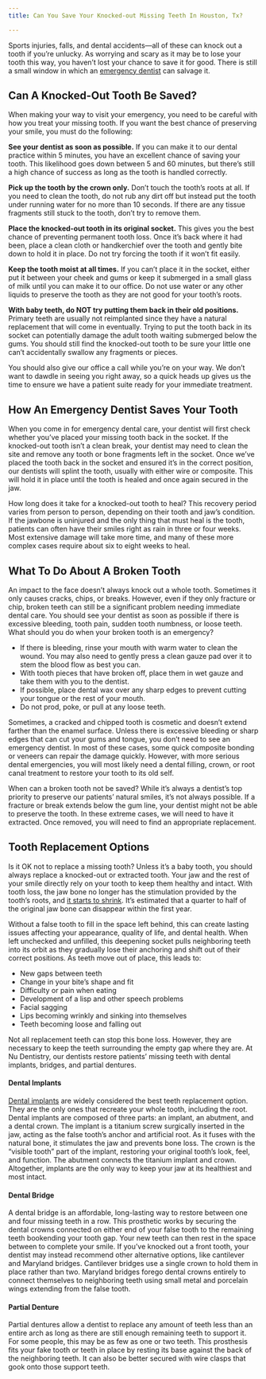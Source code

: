 ```yaml
---
title: Can You Save Your Knocked-out Missing Teeth In Houston, Tx?

---
```

Sports injuries, falls, and dental accidents—all of these can knock out a tooth if you’re unlucky. As worrying and scary as it may be to lose your tooth this way, you haven’t lost your chance to save it for good. There is still a small window in which an [emergency dentist](https://www.nudentistry.com/houston-tx/emergency-dentistry/emergency-dentistry/) can salvage it.

## Can A Knocked-Out Tooth Be Saved?

When making your way to visit your emergency, you need to be careful with how you treat your missing tooth. If you want the best chance of preserving your smile, you must do the following:

**See your dentist as soon as possible.** If you can make it to our dental practice within 5 minutes, you have an excellent chance of saving your tooth. This likelihood goes down between 5 and 60 minutes, but there’s still a high chance of success as long as the tooth is handled correctly.

**Pick up the tooth by the crown only.** Don’t touch the tooth’s roots at all. If you need to clean the tooth, do not rub any dirt off but instead put the tooth under running water for no more than 10 seconds. If there are any tissue fragments still stuck to the tooth, don’t try to remove them.

**Place the knocked-out tooth in its original socket.** This gives you the best chance of preventing permanent tooth loss. Once it’s back where it had been, place a clean cloth or handkerchief over the tooth and gently bite down to hold it in place. Do not try forcing the tooth if it won’t fit easily.

**Keep the tooth moist at all times.** If you can’t place it in the socket, either put it between your cheek and gums or keep it submerged in a small glass of milk until you can make it to our office. Do not use water or any other liquids to preserve the tooth as they are not good for your tooth’s roots.

**With baby teeth, do NOT try putting them back in their old positions.** Primary teeth are usually not reimplanted since they have a natural replacement that will come in eventually. Trying to put the tooth back in its socket can potentially damage the adult tooth waiting submerged below the gums. You should still find the knocked-out tooth to be sure your little one can’t accidentally swallow any fragments or pieces.

You should also give our office a call while you’re on your way. We don’t want to dawdle in seeing you right away, so a quick heads up gives us the time to ensure we have a patient suite ready for your immediate treatment.

## How An Emergency Dentist Saves Your Tooth

When you come in for emergency dental care, your dentist will first check whether you’ve placed your missing tooth back in the socket. If the knocked-out tooth isn’t a clean break, your dentist may need to clean the site and remove any tooth or bone fragments left in the socket. Once we’ve placed the tooth back in the socket and ensured it’s in the correct position, our dentists will splint the tooth, usually with either wire or composite. This will hold it in place until the tooth is healed and once again secured in the jaw.

How long does it take for a knocked-out tooth to heal? This recovery period varies from person to person, depending on their tooth and jaw’s condition. If the jawbone is uninjured and the only thing that must heal is the tooth, patients can often have their smiles right as rain in three or four weeks. Most extensive damage will take more time, and many of these more complex cases require about six to eight weeks to heal.

## What To Do About A Broken Tooth

An impact to the face doesn’t always knock out a whole tooth. Sometimes it only causes cracks, chips, or breaks. However, even if they only fracture or chip, broken teeth can still be a significant problem needing immediate dental care. You should see your dentist as soon as possible if there is excessive bleeding, tooth pain, sudden tooth numbness, or loose teeth. What should you do when your broken tooth is an emergency?

* If there is bleeding, rinse your mouth with warm water to clean the wound. You may also need to gently press a clean gauze pad over it to stem the blood flow as best you can.
* With tooth pieces that have broken off, place them in wet gauze and take them with you to the dentist.
* If possible, place dental wax over any sharp edges to prevent cutting your tongue or the rest of your mouth.
* Do not prod, poke, or pull at any loose teeth.

Sometimes, a cracked and chipped tooth is cosmetic and doesn’t extend farther than the enamel surface. Unless there is excessive bleeding or sharp edges that can cut your gums and tongue, you don’t need to see an emergency dentist. In most of these cases, some quick composite bonding or veneers can repair the damage quickly. However, with more serious dental emergencies, you will most likely need a dental filling, crown, or root canal treatment to restore your tooth to its old self.

When can a broken tooth not be saved? While it’s always a dentist’s top priority to preserve our patients’ natural smiles, it’s not always possible. If a fracture or break extends below the gum line, your dentist might not be able to preserve the tooth. In these extreme cases, we will need to have it extracted. Once removed, you will need to find an appropriate replacement.

## Tooth Replacement Options

Is it OK not to replace a missing tooth? Unless it’s a baby tooth, you should always replace a knocked-out or extracted tooth. Your jaw and the rest of your smile directly rely on your tooth to keep them healthy and intact. With tooth loss, the jaw bone no longer has the stimulation provided by the tooth’s roots, and [it starts to shrink](https://www.colgate.com/en-us/oral-health/mouth-and-teeth-anatomy/bone-resorption-why-it-happens-and-what-to-do-next). It’s estimated that a quarter to half of the original jaw bone can disappear within the first year.

Without a false tooth to fill in the space left behind, this can create lasting issues affecting your appearance, quality of life, and dental health. When left unchecked and unfilled, this deepening socket pulls neighboring teeth into its orbit as they gradually lose their anchoring and shift out of their correct positions. As teeth move out of place, this leads to:

* New gaps between teeth
* Change in your bite’s shape and fit
* Difficulty or pain when eating
* Development of a lisp and other speech problems
* Facial sagging
* Lips becoming wrinkly and sinking into themselves
* Teeth becoming loose and falling out

Not all replacement teeth can stop this bone loss. However, they are necessary to keep the teeth surrounding the empty gap where they are. At Nu Dentistry, our dentists restore patients’ missing teeth with dental implants, bridges, and partial dentures.

#### Dental Implants

[Dental implants](https://www.nudentistry.com/houston-tx/restorative-dentistry/dental-implants/) are widely considered the best teeth replacement option. They are the only ones that recreate your whole tooth, including the root. Dental implants are composed of three parts: an implant, an abutment, and a dental crown. The implant is a titanium screw surgically inserted in the jaw, acting as the false tooth’s anchor and artificial root. As it fuses with the natural bone, it stimulates the jaw and prevents bone loss. The crown is the “visible tooth” part of the implant, restoring your original tooth’s look, feel, and function. The abutment connects the titanium implant and crown. Altogether, implants are the only way to keep your jaw at its healthiest and most intact.

#### Dental Bridge

A dental bridge is an affordable, long-lasting way to restore between one and four missing teeth in a row. This prosthetic works by securing the dental crowns connected on either end of your false tooth to the remaining teeth bookending your tooth gap. Your new teeth can then rest in the space between to complete your smile. If you’ve knocked out a front tooth, your dentist may instead recommend other alternative options, like cantilever and Maryland bridges. Cantilever bridges use a single crown to hold them in place rather than two. Maryland bridges forego dental crowns entirely to connect themselves to neighboring teeth using small metal and porcelain wings extending from the false tooth.

#### Partial Denture

Partial dentures allow a dentist to replace any amount of teeth less than an entire arch as long as there are still enough remaining teeth to support it. For some people, this may be as few as one or two teeth. This prosthesis fits your fake tooth or teeth in place by resting its base against the back of the neighboring teeth. It can also be better secured with wire clasps that gook onto those support teeth.